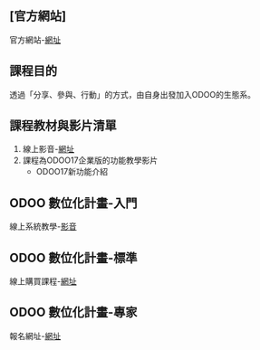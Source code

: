 ## [官方網站]
官方網站-[網址](https://consultant.xienci.com/)
## 課程目的
透過「分享、參與、行動」的方式，由自身出發加入ODOO的生態系。

## 課程教材與影片清單
1. 線上影音-[網址](https://www.youtube.com/channel/UCFn6F8NOS8MTDP4ZSb_ppUA)
2. 課程為ODOO17企業版的功能教學影片
   + ODOO17新功能介紹

## ODOO 數位化計畫-入門
線上系統教學-[影音](https://www.youtube.com/channel/UCFn6F8NOS8MTDP4ZSb_ppUA)

## ODOO 數位化計畫-標準
線上購買課程-[網址](https://consultant.xienci.com/shop/w002-12#attr=)

## ODOO 數位化計畫-專家
報名網址-[網址](https://consultant.xienci.com/event/2003odoo-1/register)



